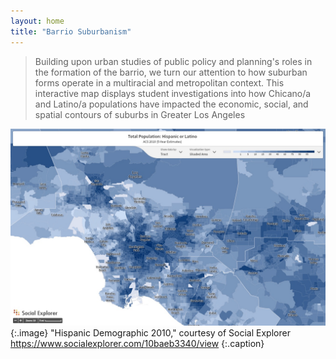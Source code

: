 ```yaml
---
layout: home
title: "Barrio Suburbanism"
---
```


> Building upon urban studies of public policy and planning's roles in the formation of the barrio, we turn our attention to how suburban forms operate in a multiracial and metropolitan context. This interactive map displays student investigations into how Chicano/a and Latino/a populations have impacted the economic, social, and spatial contours of suburbs in Greater Los Angeles

![Home Image](assets/images/Home_1.jpg)
{:.image}
"Hispanic Demographic 2010," courtesy of Social Explorer https://www.socialexplorer.com/10baeb3340/view
{:.caption}

